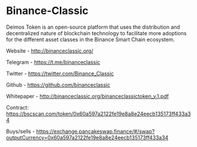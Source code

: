 # Binance-Classic


Deimos Token is an open-source platform that uses the distribution and decentralized nature of blockchain technology to facilitate more adoptions for the different asset classes in the Binance Smart Chain ecosystem.

Website - http://binanceclassic.org/ 

Telegram - https://t.me/binanceclassic

Twitter - https://twitter.com/Binance_Classic

Github - https://github.com/binanceclassic

Whitepaper - http://binanceclassic.org/binanceclassictoken_v.1.pdf

Contract:  https://bscscan.com/token/0x60a597a2122fe19e8a8e24eecb135173ff433a34

Buys/sells - https://exchange.pancakeswap.finance/#/swap?outputCurrency=0x60a597a2122fe19e8a8e24eecb135173ff433a34



